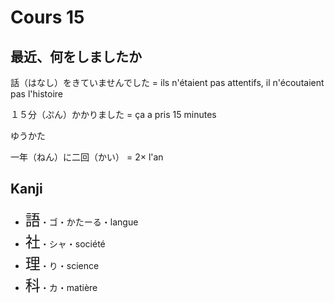 Cours 15
============

最近、何をしましたか
--------------

話（はなし）をきていませんでした = ils n'étaient pas attentifs, il n'écoutaient pas l'histoire

１５分（ぷん）かかりました = ça a pris 15 minutes

ゆうかた

一年（ねん）に二回（かい） = 2× l'an

Kanji
------

* <font size="+2">語</font>・ゴ・かたーる・langue
* <font size="+2">社</font>・シャ・société
* <font size="+2">理</font>・り・science
* <font size="+2">科</font>・カ・matière

